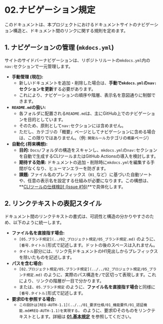 # 02.ナビゲーション規定

このドキュメントは、本プロジェクトにおけるドキュメントサイトのナビゲーション構造と、ドキュメント間のリンクに関する規則を定めます。

## 1. ナビゲーションの管理 (`mkdocs.yml`)

サイトのサイドバーナビゲーションは、リポジトリルートの`mkdocs.yml`内の`nav:`セクションで一元管理します。

- **手動管理 (現在):**
  - 新しいドキュメントを追加・削除した場合は、**手動で`mkdocs.yml`の`nav:`セクションを更新**する必要があります。
  - これにより、ナビゲーションの順序や階層、表示名を意図通りに制御できます。
- **`README.md`の扱い:**
  - 各フォルダに配置される`README.md`は、主にGitHub上でのナビゲーションを目的としています。
  - そのため、原則として`nav:`セクションには含めません。
  - ただし、カテゴリの「概要」ページとしてナビゲーションに含める場合は、この限りではありません。（例:
    `開発ルール`カテゴリの`概要`ページ）
- **自動化 (将来構想):**
  - **目的:**
    `Docs/`フォルダの構造をスキャンし、`mkdocs.yml`の`nav:`セクションを自動で生成するCLIツールまたはGitHub
    Actionsの導入を検討します。
  - **期待する効果:**
    ドキュメントの追加・削除時に`mkdocs.yml`を編集する手間がなくなり、ヒューマンエラーを防ぎます。
  - **課題:**
    ファイル名のプレフィックス（`01_`など）に基づいた自動ソートや、任意の表示名を設定する仕組みが必要になります。この構想は、**[CLIツールの仕様検討 (Issue #16)](https://github.com/BitzLabs/DevBlueprint/issues/16)**で具体化します。

## 2. リンクテキストの表記スタイル

ドキュメント間のリンクテキストの書式は、可読性と構造の分かりやすさのため、以下のように統一します。

- **ファイル名を直接指す場合:**
  - `[05.ブランチ規定](../02_プロジェクト規定/05_ブランチ規定.md)`
    のように、`[番号.タイトル]`形式で記述します。ドットの後のスペースは入れません。
  - `タイトル`部分には、リンク先ドキュメントのH1見出しからプレフィックスを除いたものを記述します。
- **パスを含む場合:**
  - `[02.プロジェクト規定/05.ブランチ規定](../../02_プロジェクト規定/05_ブランチ規定.md)`
    のように、実際のパス構造を`/`で区切って表現します。これにより、リンクの階層が一目で分かります。
  - または、`05.ブランチ規定`
    のように、**ファイル名を直接指す場合**と同様に`[番号.タイトル]`形式で記述します。
- **要求IDを参照する場合:**
  - `この設計は[REQ-AUTH-1.1](../../01_要求仕様/01_機能要件/01_認証機能.md#REQ-AUTH-1.1)を実現する。`
    のように、要求IDそのものをリンクテキストとします。詳細は
    **[01.基本規定](./01_基本規定.md)** を参照してください。
